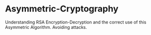# Asymmetric-Cryptography
Understanding RSA Encryption-Decryption and the correct use of this Asymmetric Algorithm. Avoiding attacks.
